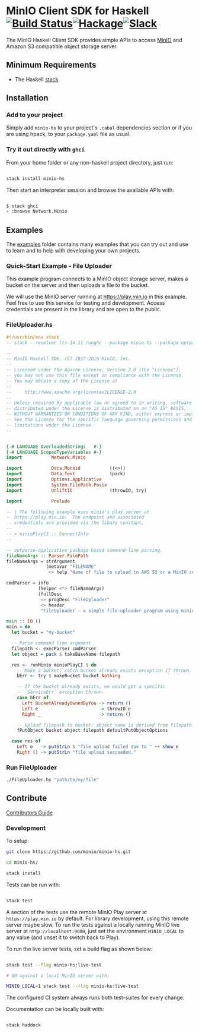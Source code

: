 # MinIO Client SDK for Haskell [![Build Status](https://travis-ci.org/minio/minio-hs.svg?branch=master)](https://travis-ci.org/minio/minio-hs)[![Hackage](https://img.shields.io/hackage/v/minio-hs.svg)](https://hackage.haskell.org/package/minio-hs)[![Slack](https://slack.min.io/slack?type=svg)](https://slack.min.io)

The MinIO Haskell Client SDK provides simple APIs to access [MinIO](https://min.io) and Amazon S3 compatible object storage server.

## Minimum Requirements

- The Haskell [stack](https://docs.haskellstack.org/en/stable/README/)

## Installation

### Add to your project

Simply add `minio-hs` to your project's `.cabal` dependencies section or if you are using hpack, to your `package.yaml` file as usual.

### Try it out directly with `ghci`

From your home folder or any non-haskell project directory, just run:

```sh

stack install minio-hs

```

Then start an interpreter session and browse the available APIs with:

```sh

$ stack ghci
> :browse Network.Minio
```

## Examples

The [examples](https://github.com/minio/minio-hs/tree/master/examples) folder contains many examples that you can try out and use to learn and to help with developing your own projects.

### Quick-Start Example - File Uploader

This example program connects to a MinIO object storage server, makes a bucket on the server and then uploads a file to the bucket.

We will use the MinIO server running at https://play.min.io in this example. Feel free to use this service for testing and development. Access credentials are present in the library and are open to the public.

### FileUploader.hs
``` haskell
#!/usr/bin/env stack
-- stack --resolver lts-14.11 runghc --package minio-hs --package optparse-applicative --package filepath

--
-- MinIO Haskell SDK, (C) 2017-2019 MinIO, Inc.
--
-- Licensed under the Apache License, Version 2.0 (the "License");
-- you may not use this file except in compliance with the License.
-- You may obtain a copy of the License at
--
--     http://www.apache.org/licenses/LICENSE-2.0
--
-- Unless required by applicable law or agreed to in writing, software
-- distributed under the License is distributed on an "AS IS" BASIS,
-- WITHOUT WARRANTIES OR CONDITIONS OF ANY KIND, either express or implied.
-- See the License for the specific language governing permissions and
-- limitations under the License.
--


{-# LANGUAGE OverloadedStrings   #-}
{-# LANGUAGE ScopedTypeVariables #-}
import           Network.Minio

import           Data.Monoid           ((<>))
import           Data.Text             (pack)
import           Options.Applicative
import           System.FilePath.Posix
import           UnliftIO              (throwIO, try)

import           Prelude

-- | The following example uses minio's play server at
-- https://play.min.io.  The endpoint and associated
-- credentials are provided via the libary constant,
--
-- > minioPlayCI :: ConnectInfo
--

-- optparse-applicative package based command-line parsing.
fileNameArgs :: Parser FilePath
fileNameArgs = strArgument
               (metavar "FILENAME"
                <> help "Name of file to upload to AWS S3 or a MinIO server")

cmdParser = info
            (helper <*> fileNameArgs)
            (fullDesc
             <> progDesc "FileUploader"
             <> header
             "FileUploader - a simple file-uploader program using minio-hs")

main :: IO ()
main = do
  let bucket = "my-bucket"

  -- Parse command line argument
  filepath <- execParser cmdParser
  let object = pack $ takeBaseName filepath

  res <- runMinio minioPlayCI $ do
    -- Make a bucket; catch bucket already exists exception if thrown.
    bErr <- try $ makeBucket bucket Nothing

    -- If the bucket already exists, we would get a specific
    -- `ServiceErr` exception thrown.
    case bErr of
      Left BucketAlreadyOwnedByYou -> return ()
      Left e                       -> throwIO e
      Right _                      -> return ()

    -- Upload filepath to bucket; object name is derived from filepath.
    fPutObject bucket object filepath defaultPutObjectOptions

  case res of
    Left e   -> putStrLn $ "file upload failed due to " ++ show e
    Right () -> putStrLn "file upload succeeded."
```

### Run FileUploader

``` sh
./FileUploader.hs "path/to/my/file"

```

## Contribute

[Contributors Guide](https://github.com/minio/minio-hs/blob/master/CONTRIBUTING.md)

### Development

To setup:

```sh
git clone https://github.com/minio/minio-hs.git

cd minio-hs/

stack install
```

Tests can be run with:

```sh

stack test

```

A section of the tests use the remote MinIO Play server at `https://play.min.io` by default. For library development, using this remote server maybe slow. To run the tests against a locally running MinIO live server at `http://localhost:9000`, just set the environment `MINIO_LOCAL` to any value (and unset it to switch back to Play).

To run the live server tests, set a build flag as shown below:

```sh

stack test --flag minio-hs:live-test

# OR against a local MinIO server with:

MINIO_LOCAL=1 stack test --flag minio-hs:live-test

```

The configured CI system always runs both test-suites for every change.

Documentation can be locally built with:

```sh

stack haddock

```
